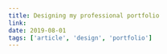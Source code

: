 ```yaml
---
title: Designing my professional portfolio
link: 
date: 2019-08-01
tags: ['article', 'design', 'portfolio']
---
```


